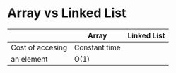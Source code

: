 # Array vs Linked List

| 					| Array		    | Linked List	|
| ------------- 	| ------------- | ------------- |
| Cost of accesing  | Constant time | 				|
| an element  		|     O(1) 		|				|

